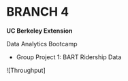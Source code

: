 # BRANCH 4
**UC Berkeley Extension**

Data Analytics Bootcamp
* Group Project 1: BART Ridership Data

![Throughput]
